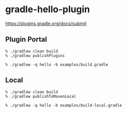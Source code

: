 # gradle-hello-plugin

https://plugins.gradle.org/docs/submit

## Plugin Portal
```
% ./gradlew clean build
% ./gradlew publishPlugins

% ./gradlew -q hello -b examples/build.gradle
```

## Local
```
% ./gradlew clean build
% ./gradlew publishToMavenLocal

% ./gradlew -q hello -b examples/build-local.gradle
```

